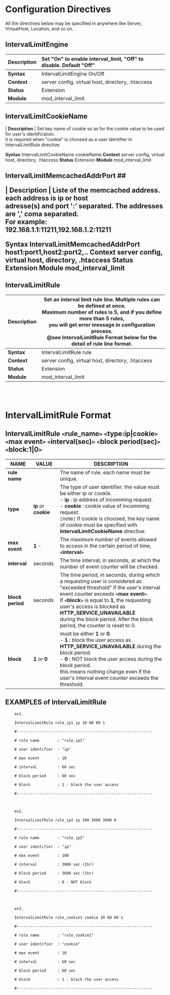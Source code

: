 # Configuration Directives #

All the directives below may be specified in anywhere like Server, VirtualHost, Location, and so on.

## IntervalLimitEngine ##

| **Description** | Set "On" to enable interval\_limit, "Off" to disable. Default "Off" |
|:----------------|:--------------------------------------------------------------------|
| **Syntax**      | IntervalLimitEngine On/Off                                          |
| **Context**     |  server config, virtual host, directory, .htaccess                  |
| **Status**      | Extension                                                           |
| **Module**      | mod\_interval\_limit                                                |

## IntervalLimitCookieName ##

| **Description** | Set key name of cookie so as for the cookie value to be used for user's identification. <br> It is required when "cookie" is choosed as a user identifier in IntervalLimitRule directive. <br>
<tr><td> <b>Syntax</b>   </td><td> IntervalLimitCookieName cookieName                                                                                                                                                        </td></tr>
<tr><td> <b>Context</b>  </td><td>  server config, virtual host, directory, .htaccess                                                                                                                                        </td></tr>
<tr><td> <b>Status</b>   </td><td> Extension                                                                                                                                                                                 </td></tr>
<tr><td> <b>Module</b>   </td><td> mod_interval_limit                                                                                                                                                                        </td></tr></tbody></table>

<h2>IntervalLimitMemcachedAddrPort ##

| **Description** | Liste of the memcached address. each address is ip or host <br> adresse(s) and port ':' separated. The addresses are ',' coma separated. <br> For example: <br> 192.168.1.1:11211,192.168.1.2:11211 <br>
<tr><td> <b>Syntax</b>   </td><td> IntervalLimitMemcachedAddrPort host1:port1,host2:port2,..                                                                                                                                           </td></tr>
<tr><td> <b>Context</b>  </td><td>  server config, virtual host, directory, .htaccess                                                                                                                                                  </td></tr>
<tr><td> <b>Status</b>   </td><td> Extension                                                                                                                                                                                           </td></tr>
<tr><td> <b>Module</b>   </td><td> mod_interval_limit                                                                                                                                                                                  </td></tr></tbody></table>

<h2>IntervalLimitRule</h2>

<table><thead><th> <b>Description</b> </th><th> Set an interval limit rule line. Multiple rules can be defined at once. <br>Maximum number of rules is 5, and if you define more than 5 rules, <br>you will get error message in configuration process.<br> @see <b>IntervalLimitRule Format</b> below for the detail of rule line format. </th></thead><tbody>
<tr><td> <b>Syntax</b>      </td><td> IntervalLimitRule rule                                                                                                                                                                                                                                                                     </td></tr>
<tr><td> <b>Context</b>     </td><td>  server config, virtual host, directory, .htaccess                                                                                                                                                                                                                                         </td></tr>
<tr><td> <b>Status</b>      </td><td> Extension                                                                                                                                                                                                                                                                                  </td></tr>
<tr><td> <b>Module</b>      </td><td> mod_interval_limit                                                                                                                                                                                                                                                                         </td></tr></tbody></table>

<br>
<br>

<h1>IntervalLimitRule Format</h1>

<h2>IntervalLimitRule <code>&lt;</code>rule_name<code>&gt;</code> <code>&lt;</code>type:ip|cookie<code>&gt;</code> <code>&lt;</code>max event<code>&gt;</code> <code>&lt;</code>interval(sec)<code>&gt;</code> <code>&lt;</code>block period(sec)<code>&gt;</code> <code>&lt;</code>block:1|0<code>&gt;</code></h2>

<table><thead><th> <b>NAME</b>        </th><th> <b>VALUE</b> </th><th>  <b>DESCRIPTION</b> </th></thead><tbody>
<tr><td> <b>rule name</b>   </td><td>              </td><td> The name of rule. each name must be unique. </td></tr>
<tr><td> <b>type</b>        </td><td> <b>ip</b> or <b>cookie</b> </td><td> The type of user identifier. the value must be either ip or cookie. <br> - <b>ip</b> : ip address of incomming request. <br> - <b>cookie</b> : cookie value of incomming request.<br> <code>[</code>note<code>]</code> If cookie is choosed, the key name of cookie must be specified with <b>IntervalLimitCookieName</b> directive.</td></tr>
<tr><td> <b>max event</b>   </td><td> <b>1</b> -   </td><td> The maximum number of events allowed to access in the certain period of time, <b><code>&lt;</code>interval<code>&gt;</code></b> </td></tr>
<tr><td> <b>interval</b>    </td><td> seconds      </td><td>The time interval, in seconds, at which the number of event counter will be checked. </td></tr>
<tr><td> <b>block period</b> </td><td> seconds      </td><td> The time period, in seconds, during which a requesting user is considered as <br>"exceeded threshold" if the user's interval event counter exceeds <b><code>&lt;</code>max event<code>&gt;</code></b>.<br> If <b><code>&lt;</code>block<code>&gt;</code></b> is equal to <b>1</b>, the requesting user's access is blocked as <b>HTTP_SERVICE_UNAVAILABLE</b> <br> during the block period. After the block period, the counter is reset to 0.</td></tr>
<tr><td> <b>block</b>       </td><td> <b>1</b> or <b>0</b> </td><td> must be either <b>1</b> or <b>0</b>. <br> - <b>1</b>  : block the user access as <b>HTTP_SERVICE_UNAVAILABLE</b> during the block period. <br>- <b>0</b>  : NOT block the user access during the block period. <br>this means nothing change even if the user's interval event counter exceeds the threshold.</td></tr></tbody></table>

<h2>EXAMPLES of IntervalLimitRule</h2>
<pre><code>    ex1.<br>
    IntervalLimitRule rule_ip1 ip 10 60 60 1<br>
    #------------------------------------------------------------<br>
    # rule name        : "rule_ip1"<br>
    # user identifier  : "ip"<br>
    # max event        : 10<br>
    # interval         : 60 sec<br>
    # block period     : 60 sec<br>
    # block            : 1 - block the user access<br>
    #------------------------------------------------------------<br>
<br>
    ex2.<br>
    IntervalLimitRule rule_ip2 ip 100 3600 3600 0<br>
    #------------------------------------------------------------<br>
    # rule name        : "rule_ip2"<br>
    # user identifier  : "ip"<br>
    # max event        : 100<br>
    # interval         : 3600 sec (1hr)<br>
    # block period     : 3600 sec (1hr)<br>
    # block            : 0 - NOT block<br>
    #------------------------------------------------------------<br>
<br>
    ex3.<br>
    IntervalLimitRule rule_cookie1 cookie 10 60 60 1<br>
    #------------------------------------------------------------<br>
    # rule name        : "rule_cookie1"<br>
    # user identifier  : "cookie"<br>
    # max event        : 10<br>
    # interval         : 60 sec<br>
    # block period     : 60 sec<br>
    # block            : 1 - block the user access<br>
    #------------------------------------------------------------<br>
</code></pre>